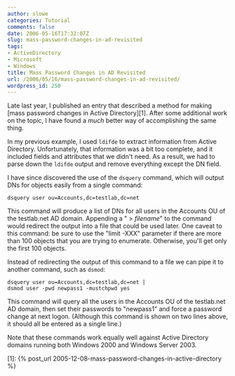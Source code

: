 ```yaml
---
author: slowe
categories: Tutorial
comments: false
date: 2006-05-16T17:32:07Z
slug: mass-password-changes-in-ad-revisited
tags:
- ActiveDirectory
- Microsoft
- Windows
title: Mass Password Changes in AD Revisited
url: /2006/05/16/mass-password-changes-in-ad-revisited/
wordpress_id: 250
---
```


Late last year, I published an entry that described a method for making [mass password changes in Active Directory][1]. After some additional work on the topic, I have found a _much_ better way of accomplishing the same thing.

In my previous example, I used `ldifde` to extract information from Active Directory. Unfortunately, that information was a bit too complete, and it included fields and attributes that we didn't need. As a result, we had to parse down the `ldifde` output and remove everything except the DN field.

I have since discovered the use of the `dsquery` command, which will output DNs for objects easily from a single command:

    dsquery user ou=Accounts,dc=testlab,dc=net

This command will produce a list of DNs for all users in the Accounts OU of the testlab.net AD domain. Appending a " > _filename_" to the command would redirect the output into a file that could be used later. One caveat to this command: be sure to use the "limit -XXX" parameter if there are more than 100 objects that you are trying to enumerate. Otherwise, you'll get only the first 100 objects.

Instead of redirecting the output of this command to a file we can pipe it to another command, such as `dsmod`:

    dsquery user ou=Accounts,dc=testlab,dc=net |
    dsmod user -pwd newpass1 -mustchpwd yes

This command will query all the users in the Accounts OU of the testlab.net AD domain, then set their passwords to "newpass1" and force a password change at next logon. (Although this command is shown on two lines above, it should all be entered as a single line.)

Note that these commands work equally well against Active Directory domains running both Windows 2000 and Windows Server 2003.

[1]: {% post_url 2005-12-08-mass-password-changes-in-active-directory %}
